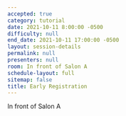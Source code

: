 ```yaml
---
accepted: true
category: tutorial
date: 2021-10-11 8:00:00 -0500
difficulty: null
end_date: 2021-10-11 17:00:00 -0500
layout: session-details
permalink: null
presenters: null
room: In front of Salon A
schedule-layout: full
sitemap: false
title: Early Registration
---
```


In front of Salon A
